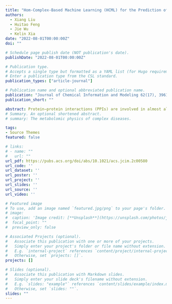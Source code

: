 ```yaml
---
title: "Hom-Complex-Based Machine Learning (HCML) for the Prediction of Protein–Protein Binding Affinity Changes upon Mutation"
authors: 
  - Xiang Liu
  - Huitao Feng
  - Jie Wu
  - Kelin Xia
date: "2022-08-01T00:00:00Z"
doi: ""

# Schedule page publish date (NOT publication's date).
publishDate: "2022-08-01T00:00:00Z"

# Publication type.
# Accepts a single type but formatted as a YAML list (for Hugo requirements).
# Enter a publication type from the CSL standard.
publication_types: ["article-journal"]

# Publication name and optional abbreviated publication name.
publication: "Journal of Chemical Information and Modeling 62(17), 3961-3969"
publication_short: ""

abstract: Protein−protein interactions (PPIs) are involved in almost all biological processes in the cell. Understanding protein−protein interactions holds the key for the understanding of biological functions, diseases and the development of therapeutics. Recently, artificial intelligence (AI) models have demonstrated great power in PPIs. However, a key issue for all AI-based PPI models is efficient molecular representations and featurization. Here, we propose Hom-complex-based PPI representation, and Hom-complex-based machine learning models for the prediction of PPI binding affinity changes upon mutation, for the first time. In our model, various Hom complexes Hom(G1, G) can be generated for the graph representation G of protein−protein complex by using different graphs G1, which reveal G1-related inner connections within the graph representation G of protein−protein complex. Further, for a specific graph G1, a series of nested Hom complexes are generated to give a multiscale characterization of the PPIs. Its persistent homology and persistent Euler characteristic are used as molecular descriptors and further combined with the machine learning model, in particular, gradient boosting tree (GBT). We systematically test our model on the two most-commonly used data sets, that is, SKEMPI and AB-Bind. It has been found that our model outperforms all the existing models as far as we know, which demonstrates the great potential of our model for the analysis of PPIs. Our model can be used for the analysis and design of efficient antibodies for SARS-CoV-2.
# Summary. An optional shortened abstract.
# summary: The metabolomic physics of complex diseases.

tags:
- Source Themes
featured: false

# links:
# - name: ""
#   url: ""
url_pdf: https://pubs.acs.org/doi/abs/10.1021/acs.jcim.2c00580
url_code: ''
url_dataset: ''
url_poster: ''
url_project: ''
url_slides: ''
url_source: ''
url_video: ''

# Featured image
# To use, add an image named `featured.jpg/png` to your page's folder. 
# image:
#  caption: 'Image credit: [**Unsplash**](https://unsplash.com/photos/jdD8gXaTZsc)'
#  focal_point: ""
#  preview_only: false

# Associated Projects (optional).
#   Associate this publication with one or more of your projects.
#   Simply enter your project's folder or file name without extension.
#   E.g. `internal-project` references `content/project/internal-project/index.md`.
#   Otherwise, set `projects: []`.
projects: []

# Slides (optional).
#   Associate this publication with Markdown slides.
#   Simply enter your slide deck's filename without extension.
#   E.g. `slides: "example"` references `content/slides/example/index.md`.
#   Otherwise, set `slides: ""`.
slides: ""
---
```

